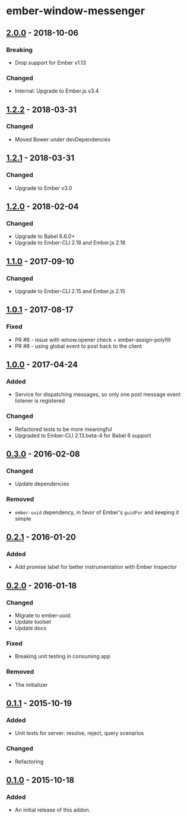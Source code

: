 # ember-window-messenger

## [2.0.0] - 2018-10-06
### Breaking
-  Drop support for Ember v1.13

### Changed
- Internal: Upgrade to Ember.js v3.4

## [1.2.2] - 2018-03-31
### Changed
- Moved Bower under devDependencies

## [1.2.1] - 2018-03-31
### Changed
- Upgrade to Ember v3.0

## [1.2.0] - 2018-02-04
### Changed
- Upgrade to Babel 6.6.0+
- Upgrade to Ember-CLI 2.18 and Ember.js 2.18

## [1.1.0] - 2017-09-10
### Changed
- Upgrade to Ember-CLI 2.15 and Ember.js 2.15

## [1.0.1] - 2017-08-17
### Fixed
- PR #6 - issue with winow.opener check + ember-assign-polyfill
- PR #8 - using global event to post back to the client

## [1.0.0] - 2017-04-24
### Added
- Service for dispatching messages, so only one post message event listener is registered

### Changed
- Refactored tests to be more meaningful
- Upgraded to Ember-CLI 2.13.beta-4 for Babel 6 support

## [0.3.0] - 2016-02-08
### Changed
- Update dependencies

### Removed
- `ember-uuid` dependency, in favor of Ember's `guidFor` and keeping it simple

## [0.2.1] - 2016-01-20
### Added
- Add promise label for better instrumentation with Ember Inspector

## [0.2.0] - 2016-01-18
### Changed
- Migrate to ember-uuid.
- Update toolset
- Update docs

### Fixed
- Breaking unit testing in consuming app

### Removed
- The initializer

## [0.1.1] - 2015-10-19
### Added
- Unit tests for server: resolve, reject, query scenarios

### Changed
- Refactoring

## [0.1.0] - 2015-10-18
### Added
- An initial release of this addon.

[2.0.0]: https://github.com/raido/ember-window-messenger/compare/v1.2.2...v2.0.0
[1.2.2]: https://github.com/raido/ember-window-messenger/compare/v1.2.1...v1.2.2
[1.2.1]: https://github.com/raido/ember-window-messenger/compare/v1.2.0...v1.2.1
[1.2.0]: https://github.com/raido/ember-window-messenger/compare/v1.1.0...v1.2.0
[1.1.0]: https://github.com/raido/ember-window-messenger/compare/v1.0.1...v1.1.0
[1.0.1]: https://github.com/raido/ember-window-messenger/compare/v1.0.0...v1.0.1
[1.0.0]: https://github.com/raido/ember-window-messenger/compare/v0.3.0...v1.0.0
[0.3.0]: https://github.com/raido/ember-window-messenger/compare/v0.2.1...v0.3.0
[0.2.1]: https://github.com/raido/ember-window-messenger/compare/v0.2.0...v0.2.1
[0.2.0]: https://github.com/raido/ember-window-messenger/compare/v0.1.0...v0.2.0
[0.1.1]: https://github.com/raido/ember-window-messenger/compare/v0.1.0...v0.1.1
[0.1.0]: https://github.com/raido/ember-window-messenger/tree/v0.1.0
